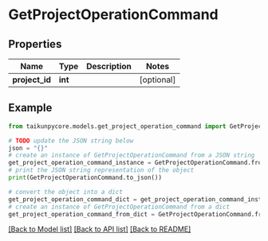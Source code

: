 # GetProjectOperationCommand


## Properties

Name | Type | Description | Notes
------------ | ------------- | ------------- | -------------
**project_id** | **int** |  | [optional] 

## Example

```python
from taikunpycore.models.get_project_operation_command import GetProjectOperationCommand

# TODO update the JSON string below
json = "{}"
# create an instance of GetProjectOperationCommand from a JSON string
get_project_operation_command_instance = GetProjectOperationCommand.from_json(json)
# print the JSON string representation of the object
print(GetProjectOperationCommand.to_json())

# convert the object into a dict
get_project_operation_command_dict = get_project_operation_command_instance.to_dict()
# create an instance of GetProjectOperationCommand from a dict
get_project_operation_command_from_dict = GetProjectOperationCommand.from_dict(get_project_operation_command_dict)
```
[[Back to Model list]](../README.md#documentation-for-models) [[Back to API list]](../README.md#documentation-for-api-endpoints) [[Back to README]](../README.md)


